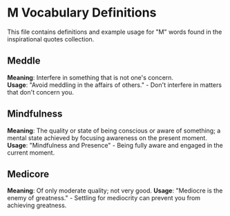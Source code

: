 # M Vocabulary Definitions

This file contains definitions and example usage for "M" words found in the inspirational quotes collection.

## Meddle

**Meaning**: Interfere in something that is not one's concern.  
**Usage**: "Avoid meddling in the affairs of others." - Don't interfere in matters that don't concern you.

## Mindfulness

**Meaning**: The quality or state of being conscious or aware of something; a mental state achieved by focusing awareness on the present moment.  
**Usage**: "Mindfulness and Presence" - Being fully aware and engaged in the current moment.

## Medicore

**Meaning**: Of only moderate quality; not very good.
**Usage**: "Mediocre is the enemy of greatness." - Settling for mediocrity can prevent you from achieving greatness.
